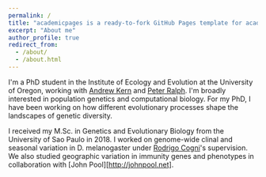```yaml
---
permalink: /
title: "academicpages is a ready-to-fork GitHub Pages template for academic personal websites"
excerpt: "About me"
author_profile: true
redirect_from: 
  - /about/
  - /about.html
---
```


I'm a PhD student in the Institute of Ecology and Evolution at the University of Oregon, working with [Andrew Kern](http://kernlab.org) and [Peter Ralph](https://pages.uoregon.edu/plr/). I'm broadly interested in population genetics and computational biology. For my PhD, I have been working on how different evolutionary processes shape the landscapes of genetic diversity.

I received my M.Sc. in Genetics and Evolutionary Biology from the University of Sao Paulo in 2018. I worked on genome-wide clinal and seasonal variation in D. melanogaster under [Rodrigo Cogni](http://ecologia.ib.usp.br/ecoevo)'s supervision. We also studied geographic variation in immunity genes and phenotypes in collaboration with [John Pool][http://johnpool.net].

